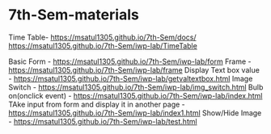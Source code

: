 # 7th-Sem-materials
Time Table-  https://msatul1305.github.io/7th-Sem/docs/
              https://msatul1305.github.io/7th-Sem/iwp-lab/TimeTable
     
Basic Form - https://msatul1305.github.io/7th-Sem/iwp-lab/form
Frame - https://msatul1305.github.io/7th-Sem/iwp-lab/frame
Display Text box value - https://msatul1305.github.io/7th-Sem/iwp-lab/getvaltextbox.html
Image Switch - https://msatul1305.github.io/7th-Sem/iwp-lab/img_switch.html
Bulb on(onclick event) - https://msatul1305.github.io/7th-Sem/iwp-lab/index.html
TAke input from form and display it in another page - https://msatul1305.github.io/7th-Sem/iwp-lab/index1.html
Show/Hide Image - https://msatul1305.github.io/7th-Sem/iwp-lab/test.html



